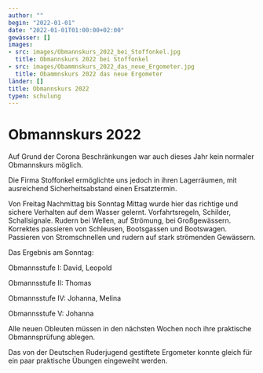 ```yaml
---
author: ""
begin: "2022-01-01"
date: "2022-01-01T01:00:00+02:00"
gewässer: []
images:
- src: images/Obmannskurs_2022_bei_Stoffonkel.jpg
  title: Obmannskurs 2022 bei Stoffonkel
- src: images/Obammnskurs_2022_das_neue_Ergometer.jpg
  title: Obammnskurs 2022 das neue Ergometer
länder: []
title: Obmannskurs 2022
typen: schulung
---
```



# Obmannskurs 2022


Auf Grund der Corona Beschränkungen war auch dieses Jahr kein normaler Obmannskurs möglich.

Die Firma Stoffonkel ermöglichte uns jedoch in ihren Lagerräumen, mit ausreichend Sicherheitsabstand einen Ersatztermin.

Von Freitag Nachmittag bis Sonntag Mittag wurde hier das richtige und sichere Verhalten auf dem Wasser gelernt. Vorfahrtsregeln, Schilder, Schallsignale. Rudern bei Wellen, auf Strömung, bei Großgewässern. Korrektes passieren von Schleusen, Bootsgassen und Bootswagen. Passieren von Stromschnellen und rudern auf stark strömenden Gewässern.

Das Ergebnis am Sonntag:

Obmannsstufe I: David, Leopold

Obmannsstufe II: Thomas

Obmannsstufe IV: Johanna, Melina

Obmannsstufe V: Johanna

Alle neuen Obleuten müssen in den nächsten Wochen noch ihre praktische Obmannsprüfung ablegen.

Das von der Deutschen Ruderjugend gestiftete Ergometer konnte gleich für ein paar praktische Übungen eingeweiht werden.
